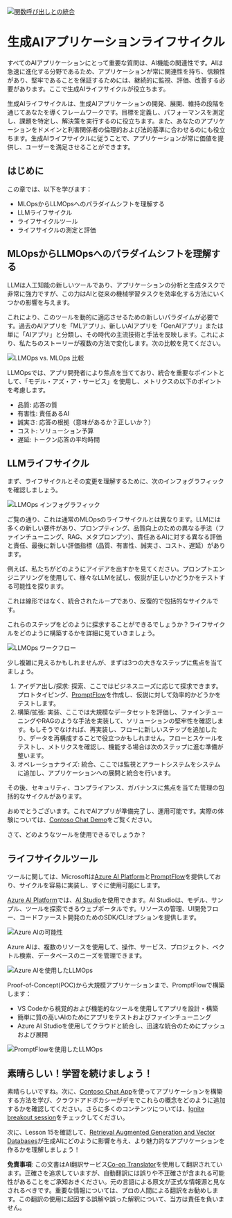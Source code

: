 <!--
CO_OP_TRANSLATOR_METADATA:
{
  "original_hash": "27a5347a5022d5ef0a72ab029b03526a",
  "translation_date": "2025-05-19T23:22:19+00:00",
  "source_file": "14-the-generative-ai-application-lifecycle/README.md",
  "language_code": "ja"
}
-->
[![関数呼び出しとの統合](../../../translated_images/14-lesson-banner.0b85d0b37979269e80a18bb1e758e1ccca0a2195b426a0af666c8ad14aee60b0.ja.png)](https://aka.ms/gen-ai-lesson14-gh?WT.mc_id=academic-105485-koreyst)

# 生成AIアプリケーションライフサイクル

すべてのAIアプリケーションにとって重要な質問は、AI機能の関連性です。AIは急速に進化する分野であるため、アプリケーションが常に関連性を持ち、信頼性があり、堅牢であることを保証するためには、継続的に監視、評価、改善する必要があります。ここで生成AIライフサイクルが役立ちます。

生成AIライフサイクルは、生成AIアプリケーションの開発、展開、維持の段階を通じてあなたを導くフレームワークです。目標を定義し、パフォーマンスを測定し、課題を特定し、解決策を実行するのに役立ちます。また、あなたのアプリケーションをドメインと利害関係者の倫理的および法的基準に合わせるのにも役立ちます。生成AIライフサイクルに従うことで、アプリケーションが常に価値を提供し、ユーザーを満足させることができます。

## はじめに

この章では、以下を学びます：

- MLOpsからLLMOpsへのパラダイムシフトを理解する
- LLMライフサイクル
- ライフサイクルツール
- ライフサイクルの測定と評価

## MLOpsからLLMOpsへのパラダイムシフトを理解する

LLMは人工知能の新しいツールであり、アプリケーションの分析と生成タスクで非常に強力ですが、この力はAIと従来の機械学習タスクを効率化する方法にいくつかの影響を与えます。

これにより、このツールを動的に適応させるための新しいパラダイムが必要です。過去のAIアプリを「MLアプリ」、新しいAIアプリを「GenAIアプリ」または単に「AIアプリ」と分類し、その時代の主流技術と手法を反映します。これにより、私たちのストーリーが複数の方法で変化します。次の比較を見てください。

![LLMOps vs. MLOps 比較](../../../translated_images/01-llmops-shift.82d7bf6eb2d98a01e35f234df654e9aa4ebec89792f274695a5da8dc3f388084.ja.png)

LLMOpsでは、アプリ開発者により焦点を当てており、統合を重要なポイントとして、「モデル・アズ・ア・サービス」を使用し、メトリクスの以下のポイントを考慮します。

- 品質: 応答の質
- 有害性: 責任あるAI
- 誠実さ: 応答の根拠（意味があるか？正しいか？）
- コスト: ソリューション予算
- 遅延: トークン応答の平均時間

## LLMライフサイクル

まず、ライフサイクルとその変更を理解するために、次のインフォグラフィックを確認しましょう。

![LLMOps インフォグラフィック](../../../translated_images/02-llmops.287de964b5ce9577678b7f053efb3a3c92adf0852c882c5bae94c11b7563e4db.ja.png)

ご覧の通り、これは通常のMLOpsのライフサイクルとは異なります。LLMには多くの新しい要件があり、プロンプティング、品質向上のための異なる手法（ファインチューニング、RAG、メタプロンプツ）、責任あるAIに対する異なる評価と責任、最後に新しい評価指標（品質、有害性、誠実さ、コスト、遅延）があります。

例えば、私たちがどのようにアイデアを出すかを見てください。プロンプトエンジニアリングを使用して、様々なLLMを試し、仮説が正しいかどうかをテストする可能性を探ります。

これは線形ではなく、統合されたループであり、反復的で包括的なサイクルです。

これらのステップをどのように探求することができるでしょうか？ライフサイクルをどのように構築するかを詳細に見ていきましょう。

![LLMOps ワークフロー](../../../translated_images/03-llm-stage-flows.f3b87c210c1fe37084a7b7408877ff1688e2dc565694789820ec259e76d4ed05.ja.png)

少し複雑に見えるかもしれませんが、まずは3つの大きなステップに焦点を当てましょう。

1. アイデア出し/探求: 探索、ここではビジネスニーズに応じて探求できます。プロトタイピング、[PromptFlow](https://microsoft.github.io/promptflow/index.html?WT.mc_id=academic-105485-koreyst)を作成し、仮説に対して効率的かどうかをテストします。
2. 構築/拡張: 実装、ここでは大規模なデータセットを評価し、ファインチューニングやRAGのような手法を実装して、ソリューションの堅牢性を確認します。もしそうでなければ、再実装し、フローに新しいステップを追加したり、データを再構成することで役立つかもしれません。フローとスケールをテストし、メトリクスを確認し、機能する場合は次のステップに進む準備が整います。
3. オペレーショナライズ: 統合、ここでは監視とアラートシステムをシステムに追加し、アプリケーションへの展開と統合を行います。

その後、セキュリティ、コンプライアンス、ガバナンスに焦点を当てた管理の包括的なサイクルがあります。

おめでとうございます。これでAIアプリが準備完了し、運用可能です。実際の体験については、[Contoso Chat Demo](https://nitya.github.io/contoso-chat/?WT.mc_id=academic-105485-koreys)をご覧ください。

さて、どのようなツールを使用できるでしょうか？

## ライフサイクルツール

ツールに関しては、Microsoftは[Azure AI Platform](https://azure.microsoft.com/solutions/ai/?WT.mc_id=academic-105485-koreys)と[PromptFlow](https://microsoft.github.io/promptflow/index.html?WT.mc_id=academic-105485-koreyst)を提供しており、サイクルを容易に実装し、すぐに使用可能にします。

[Azure AI Platform](https://azure.microsoft.com/solutions/ai/?WT.mc_id=academic-105485-koreys)では、[AI Studio](https://ai.azure.com/?WT.mc_id=academic-105485-koreys)を使用できます。AI Studioは、モデル、サンプル、ツールを探索できるウェブポータルです。リソースの管理、UI開発フロー、コードファースト開発のためのSDK/CLIオプションを提供します。

![Azure AIの可能性](../../../translated_images/04-azure-ai-platform.bf903e8cdf00f73896d804bd8e6bea62f5280498c998271bd5629c1efa8b466f.ja.png)

Azure AIは、複数のリソースを使用して、操作、サービス、プロジェクト、ベクトル検索、データベースのニーズを管理できます。

![Azure AIを使用したLLMOps](../../../translated_images/05-llm-azure-ai-prompt.dc29c0d74b1dd939f7c6cbf28b1fee54b9a846ba04d4068c40134e2627cb7232.ja.png)

Proof-of-Concept(POC)から大規模アプリケーションまで、PromptFlowで構築します：

- VS Codeから視覚的および機能的なツールを使用してアプリを設計・構築
- 簡単に質の高いAIのためにアプリをテストおよびファインチューニング
- Azure AI Studioを使用してクラウドと統合し、迅速な統合のためにプッシュおよび展開

![PromptFlowを使用したLLMOps](../../../translated_images/06-llm-promptflow.8f0a6fcbea793a042a3db89ca1db1aa8fd540526958c97b5e894748fb4a87edd.ja.png)

## 素晴らしい！学習を続けましょう！

素晴らしいですね。次に、[Contoso Chat App](https://nitya.github.io/contoso-chat/?WT.mc_id=academic-105485-koreyst)を使ってアプリケーションを構築する方法を学び、クラウドアドボカシーがデモでこれらの概念をどのように追加するかを確認してください。さらに多くのコンテンツについては、[Ignite breakout session](https://www.youtube.com/watch?v=DdOylyrTOWg)をチェックしてください。

次に、Lesson 15を確認して、[Retrieval Augmented Generation and Vector Databases](../15-rag-and-vector-databases/README.md?WT.mc_id=academic-105485-koreyst)が生成AIにどのように影響を与え、より魅力的なアプリケーションを作るかを理解しましょう！

**免責事項**:
この文書はAI翻訳サービス[Co-op Translator](https://github.com/Azure/co-op-translator)を使用して翻訳されています。正確さを追求していますが、自動翻訳には誤りや不正確さが含まれる可能性があることをご承知おきください。元の言語による原文が正式な情報源と見なされるべきです。重要な情報については、プロの人間による翻訳をお勧めします。この翻訳の使用に起因する誤解や誤った解釈について、当方は責任を負いません。